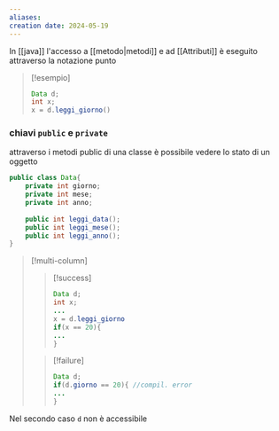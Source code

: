 ```yaml
---
aliases: 
creation date: 2024-05-19
---
```


In [[java]] l'accesso a [[metodo|metodi]] e ad [[Attributi]] è eseguito attraverso la notazione punto

>[!esempio]
>```java
>Data d;
>int x;
>x = d.leggi_giorno()
>```


### chiavi `public` e `private`
attraverso i metodi public di una classe è possibile vedere lo stato di un oggetto


```java
public class Data{
	private int giorno;
	private int mese;
	private int anno;
	
	public int leggi_data();
	public int leggi_mese();
	public int leggi_anno();
}
```

>[!multi-column]
>
>>[!success]
>>```java
>>Data d;
>>int x;
>>...
>>x = d.leggi_giorno
>>if(x == 20){
>>...
>>}
>>```
>
>>[!failure]
>>```java
>>Data d;
>>if(d.giorno == 20){ //compil. error
>>...
>>}
>>```

Nel secondo caso `d` non è accessibile